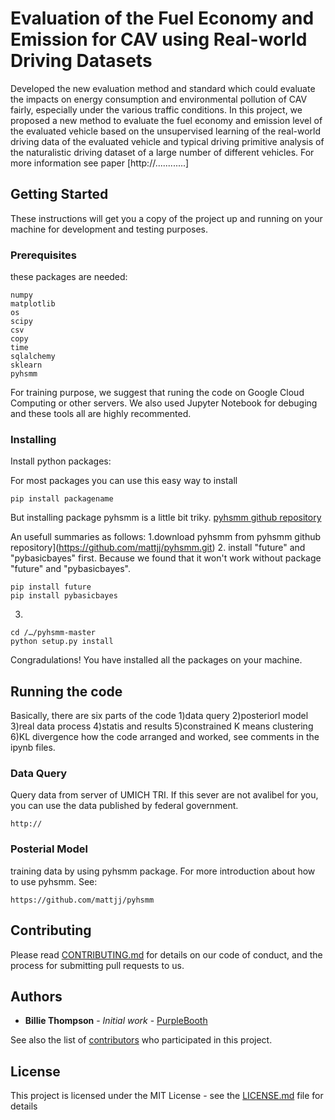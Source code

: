 # Evaluation of the Fuel Economy and Emission for CAV using Real-world Driving Datasets

Developed the new evaluation method and standard which could evaluate the impacts on energy consumption and environmental pollution of CAV fairly, especially under the various traffic conditions. In this project, we proposed a new method to evaluate the fuel economy and emission level of the evaluated vehicle based on the unsupervised learning of the real-world driving data of the evaluated vehicle and typical driving primitive analysis of the naturalistic driving dataset of a large number of different vehicles. For more information see paper [http://............]

## Getting Started

These instructions will get you a copy of the project up and running on your machine for development and testing purposes. 

### Prerequisites

these packages are needed:

```
numpy
matplotlib
os
scipy
csv
copy
time
sqlalchemy
sklearn
pyhsmm
```

For training purpose, we suggest that runing the code on Google Cloud Computing or other servers. We also used Jupyter Notebook for debuging and these tools all are highly recommented. 

### Installing

Install python packages:


For most packages you can use this easy way to install

```
pip install packagename
```

But installing package pyhsmm is a little bit triky. [pyhsmm github repository](https://github.com/mattjj/pyhsmm.git) 

An usefull summaries as follows:
1.download pyhsmm from pyhsmm github repository](https://github.com/mattjj/pyhsmm.git) 
2. install "future" and  "pybasicbayes" first. Because we found that it won't work without package "future" and "pybasicbayes".
```
pip install future
pip install pybasicbayes
```
3.
```
cd /…/pyhsmm-master
python setup.py install
```
Congradulations! You have installed all the packages on your machine.

## Running the code

Basically, there are six parts of the code 1)data query 2)posteriorl model 3)real data process 4)statis and results 5)constrained K means clustering 6)KL divergence
how the code arranged and worked, see comments in the ipynb files.

### Data Query

Query data from server of UMICH TRI. If this sever are not avalibel for you, you can use the data published by federal government. 

```
http://
```

### Posterial Model

training data by using pyhsmm package.
For more introduction about how to use pyhsmm. See:

```
https://github.com/mattjj/pyhsmm
```

## Contributing

Please read [CONTRIBUTING.md](https://gist.github.com/PurpleBooth/b24679402957c63ec426) for details on our code of conduct, and the process for submitting pull requests to us.


## Authors

* **Billie Thompson** - *Initial work* - [PurpleBooth](https://github.com/PurpleBooth)

See also the list of [contributors](https://github.com/your/project/contributors) who participated in this project.

## License

This project is licensed under the MIT License - see the [LICENSE.md](LICENSE.md) file for details


